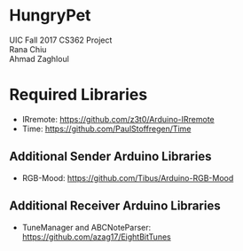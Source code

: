 HungryPet
===========
UIC Fall 2017 CS362 Project<br>
Rana Chiu<br>
Ahmad Zaghloul<br>

# Required Libraries
- IRremote: https://github.com/z3t0/Arduino-IRremote
- Time: https://github.com/PaulStoffregen/Time

## Additional Sender Arduino Libraries
- RGB-Mood: https://github.com/Tibus/Arduino-RGB-Mood

## Additional Receiver Arduino Libraries
- TuneManager and ABCNoteParser: https://github.com/azag17/EightBitTunes
